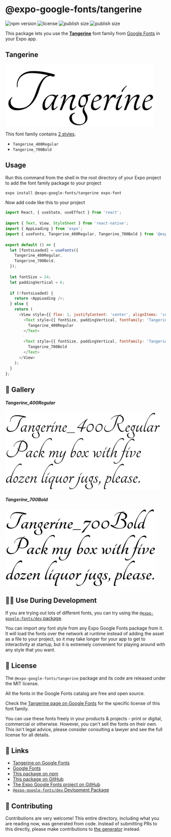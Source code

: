 # @expo-google-fonts/tangerine

![npm version](https://flat.badgen.net/npm/v/@expo-google-fonts/tangerine)
![license](https://flat.badgen.net/github/license/expo/google-fonts)
![publish size](https://flat.badgen.net/packagephobia/install/@expo-google-fonts/tangerine)
![publish size](https://flat.badgen.net/packagephobia/publish/@expo-google-fonts/tangerine)

This package lets you use the [**Tangerine**](https://fonts.google.com/specimen/Tangerine) font family from [Google Fonts](https://fonts.google.com/) in your Expo app.

## Tangerine

![Tangerine](./font-family.png)

This font family contains [2 styles](#-gallery).

- `Tangerine_400Regular`
- `Tangerine_700Bold`

## Usage

Run this command from the shell in the root directory of your Expo project to add the font family package to your project
```sh
expo install @expo-google-fonts/tangerine expo-font
```

Now add code like this to your project
```js
import React, { useState, useEffect } from 'react';

import { Text, View, StyleSheet } from 'react-native';
import { AppLoading } from 'expo';
import { useFonts, Tangerine_400Regular, Tangerine_700Bold } from '@expo-google-fonts/tangerine';

export default () => {
  let [fontsLoaded] = useFonts({
    Tangerine_400Regular,
    Tangerine_700Bold,
  });

  let fontSize = 24;
  let paddingVertical = 6;

  if (!fontsLoaded) {
    return <AppLoading />;
  } else {
    return (
      <View style={{ flex: 1, justifyContent: 'center', alignItems: 'center' }}>
        <Text style={{ fontSize, paddingVertical, fontFamily: 'Tangerine_400Regular' }}>
          Tangerine_400Regular
        </Text>

        <Text style={{ fontSize, paddingVertical, fontFamily: 'Tangerine_700Bold' }}>
          Tangerine_700Bold
        </Text>
      </View>
    );
  }
};

```

## 🔡 Gallery

##### Tangerine_400Regular
![Tangerine_400Regular](./Tangerine_400Regular.ttf.png)

##### Tangerine_700Bold
![Tangerine_700Bold](./Tangerine_700Bold.ttf.png)


## 👩‍💻 Use During Development

If you are trying out lots of different fonts, you can try using the [`@expo-google-fonts/dev` package](https://github.com/expo/google-fonts/tree/master/font-packages/dev#readme).

You can import *any* font style from any Expo Google Fonts package from it. It will load the fonts
over the network at runtime instead of adding the asset as a file to your project, so it may take longer
for your app to get to interactivity at startup, but it is extremely convenient
for playing around with any style that you want.

## 📖 License

The `@expo-google-fonts/tangerine` package and its code are released under the MIT license.

All the fonts in the Google Fonts catalog are free and open source.

Check the [Tangerine page on Google Fonts](https://fonts.google.com/specimen/Tangerine) for the specific license of this font family.

You can use these fonts freely in your products & projects - print or digital, commercial or otherwise. However, you can't sell the fonts on their own. This isn't legal advice, please consider consulting a lawyer and see the full license for all details.

## 🔗 Links

- [Tangerine on Google Fonts](https://fonts.google.com/specimen/Tangerine)
- [Google Fonts](https://fonts.google.com/)
- [This package on npm](https://www.npmjs.com/package/@expo-google-fonts/tangerine)
- [This package on GitHub](https://github.com/expo/google-fonts/tree/master/font-packages/tangerine)
- [The Expo Google Fonts project on GitHub](https://github.com/expo/google-fonts)
- [`@expo-google-fonts/dev` Devlopment Package](https://github.com/expo/google-fonts/tree/master/font-packages/dev)

## 🤝 Contributing

Contributions are very welcome! This entire directory, including what you are reading now, was generated from code. Instead of submitting PRs to this directly, please make contributions to [the generator](https://github.com/expo/google-fonts/tree/master/packages/generator) instead.
